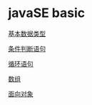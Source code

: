 javaSE basic
===

[基本数据类型](/index.md)

[条件判断语句](/constat.md)

[循环语句](/loopstat.md)

[数组](/Array.md)

[面向对象](/OOP1.md)